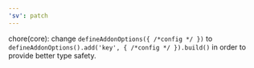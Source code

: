 ```yaml
---
'sv': patch
---
```


chore(core): change `defineAddonOptions({ /*config */ })` to `defineAddonOptions().add('key', { /*config */ }).build()` in order to provide better type safety.

